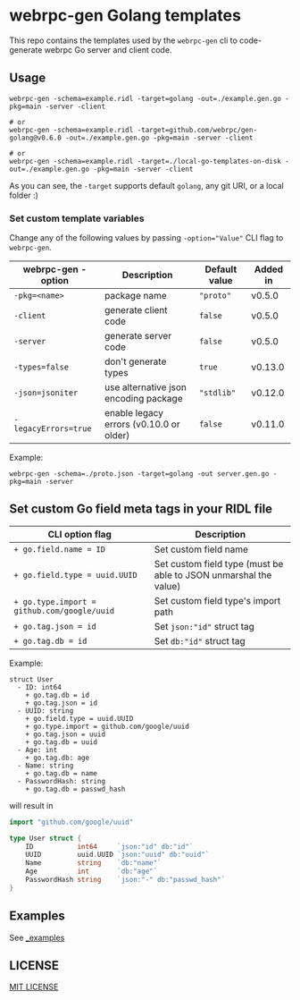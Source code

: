 webrpc-gen Golang templates
===============================

This repo contains the templates used by the `webrpc-gen` cli to code-generate
webrpc Go server and client code.


## Usage

```
webrpc-gen -schema=example.ridl -target=golang -out=./example.gen.go -pkg=main -server -client

# or 
webrpc-gen -schema=example.ridl -target=github.com/webrpc/gen-golang@v0.6.0 -out=./example.gen.go -pkg=main -server -client

# or
webrpc-gen -schema=example.ridl -target=./local-go-templates-on-disk -out=./example.gen.go -pkg=main -server -client
```

As you can see, the `-target` supports default `golang`, any git URI, or a local folder :)

### Set custom template variables
Change any of the following values by passing `-option="Value"` CLI flag to `webrpc-gen`.

| webrpc-gen -option   | Description                             | Default value | Added in |
|----------------------|-----------------------------------------|--------------|----------|
| `-pkg=<name>`        | package name                            | `"proto"`    | v0.5.0   |
| `-client`            | generate client code                    | `false`      | v0.5.0   |
| `-server`            | generate server code                    | `false`      | v0.5.0   |
| `-types=false`       | don't generate types                    | `true`       | v0.13.0  |
| `-json=jsoniter`     | use alternative json encoding package   | `"stdlib"`   | v0.12.0  |
| `-legacyErrors=true` | enable legacy errors (v0.10.0 or older) | `false`      | v0.11.0  |

Example:
```
webrpc-gen -schema=./proto.json -target=golang -out server.gen.go -pkg=main -server
```

## Set custom Go field meta tags in your RIDL file

| CLI option flag                              | Description                                                      |
|----------------------------------------------|------------------------------------------------------------------|
| `+ go.field.name = ID`                       | Set custom field name                                            |
| `+ go.field.type = uuid.UUID`                | Set custom field type (must be able to JSON unmarshal the value) |
| `+ go.type.import = github.com/google/uuid`  | Set custom field type's import path                              |
| `+ go.tag.json = id`                         | Set `json:"id"` struct tag                                       |
| `+ go.tag.db = id`                           | Set `db:"id"` struct tag                                         |

Example:
```ridl
struct User
  - ID: int64
    + go.tag.db = id
    + go.tag.json = id
  - UUID: string
    + go.field.type = uuid.UUID
    + go.type.import = github.com/google/uuid
    + go.tag.json = uuid
    + go.tag.db = uuid
  - Age: int
    + go.tag.db: age
  - Name: string
    + go.tag.db = name
  - PasswordHash: string
    + go.tag.db = passwd_hash
```

will result in

```go
import "github.com/google/uuid"

type User struct {
	ID           int64     `json:"id" db:"id"`
	UUID         uuid.UUID `json:"uuid" db:"uuid"`
	Name         string    `db:"name"`
	Age          int       `db:"age"`
	PasswordHash string    `json:"-" db:"passwd_hash"`
}
```

## Examples

See [_examples](./_examples)

## LICENSE

[MIT LICENSE](./LICENSE)
